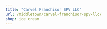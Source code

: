 ```yaml
---
title: "Carvel Franchisor SPV LLC"
url: /middletown/carvel-franchisor-spv-llc/
shop: ice cream
---
```

